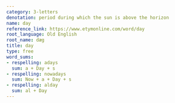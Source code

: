 ```yaml
---
category: 3-letters
denotation: period during which the sun is above the horizon
name: day
reference_link: https://www.etymonline.com/word/day
root_language: Old English
root_name: dæg
title: day
type: free
word_sums:
- respelling: adays
  sum: a + Day + s
- respelling: nowadays
  sum: Now + a + Day + s
- respelling: alday
  sum: al + Day
---
```


